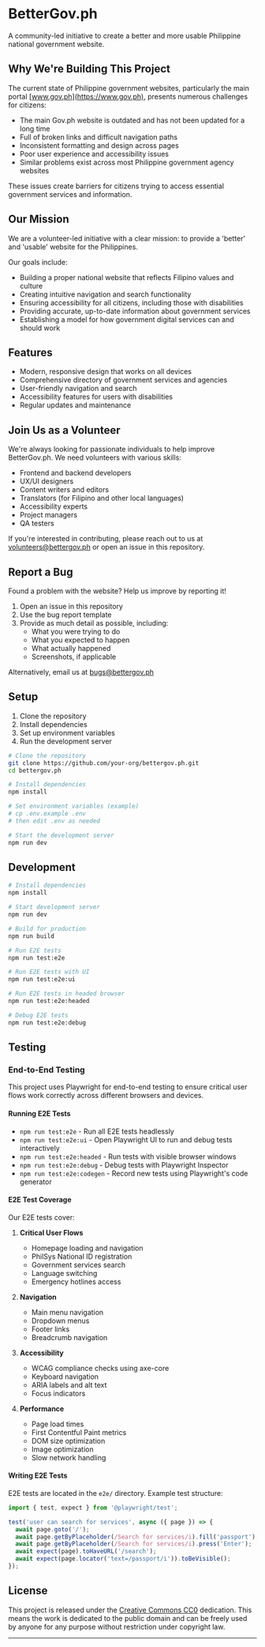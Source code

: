 # BetterGov.ph

A community-led initiative to create a better and more usable Philippine national government website.

## Why We're Building This Project

The current state of Philippine government websites, particularly the main portal [www.gov.ph](https://www.gov.ph), presents numerous challenges for citizens:

- The main Gov.ph website is outdated and has not been updated for a long time
- Full of broken links and difficult navigation paths
- Inconsistent formatting and design across pages
- Poor user experience and accessibility issues
- Similar problems exist across most Philippine government agency websites

These issues create barriers for citizens trying to access essential government services and information.

## Our Mission

We are a volunteer-led initiative with a clear mission: to provide a 'better' and 'usable' website for the Philippines.

Our goals include:

- Building a proper national website that reflects Filipino values and culture
- Creating intuitive navigation and search functionality
- Ensuring accessibility for all citizens, including those with disabilities
- Providing accurate, up-to-date information about government services
- Establishing a model for how government digital services can and should work

## Features

- Modern, responsive design that works on all devices
- Comprehensive directory of government services and agencies
- User-friendly navigation and search
- Accessibility features for users with disabilities
- Regular updates and maintenance

## Join Us as a Volunteer

We're always looking for passionate individuals to help improve BetterGov.ph. We need volunteers with various skills:

- Frontend and backend developers
- UX/UI designers
- Content writers and editors
- Translators (for Filipino and other local languages)
- Accessibility experts
- Project managers
- QA testers

If you're interested in contributing, please reach out to us at [volunteers@bettergov.ph](mailto:volunteers@bettergov.ph) or open an issue in this repository.

## Report a Bug

Found a problem with the website? Help us improve by reporting it!

1. Open an issue in this repository
2. Use the bug report template
3. Provide as much detail as possible, including:
   - What you were trying to do
   - What you expected to happen
   - What actually happened
   - Screenshots, if applicable

Alternatively, email us at [bugs@bettergov.ph](mailto:bugs@bettergov.ph)

## Setup

1. Clone the repository
2. Install dependencies
3. Set up environment variables
4. Run the development server

```bash
# Clone the repository
git clone https://github.com/your-org/bettergov.ph.git
cd bettergov.ph

# Install dependencies
npm install

# Set environment variables (example)
# cp .env.example .env
# then edit .env as needed

# Start the development server
npm run dev
```


## Development

```bash
# Install dependencies
npm install

# Start development server
npm run dev

# Build for production
npm run build

# Run E2E tests
npm run test:e2e

# Run E2E tests with UI
npm run test:e2e:ui

# Run E2E tests in headed browser
npm run test:e2e:headed

# Debug E2E tests
npm run test:e2e:debug
```

## Testing

### End-to-End Testing

This project uses Playwright for end-to-end testing to ensure critical user flows work correctly across different browsers and devices.

#### Running E2E Tests

- `npm run test:e2e` - Run all E2E tests headlessly
- `npm run test:e2e:ui` - Open Playwright UI to run and debug tests interactively
- `npm run test:e2e:headed` - Run tests with visible browser windows
- `npm run test:e2e:debug` - Debug tests with Playwright Inspector
- `npm run test:e2e:codegen` - Record new tests using Playwright's code generator

#### E2E Test Coverage

Our E2E tests cover:

1. **Critical User Flows**
   - Homepage loading and navigation
   - PhilSys National ID registration
   - Government services search
   - Language switching
   - Emergency hotlines access

2. **Navigation**
   - Main menu navigation
   - Dropdown menus
   - Footer links
   - Breadcrumb navigation

3. **Accessibility**
   - WCAG compliance checks using axe-core
   - Keyboard navigation
   - ARIA labels and alt text
   - Focus indicators

4. **Performance**
   - Page load times
   - First Contentful Paint metrics
   - DOM size optimization
   - Image optimization
   - Slow network handling

#### Writing E2E Tests

E2E tests are located in the `e2e/` directory. Example test structure:

```typescript
import { test, expect } from '@playwright/test';

test('user can search for services', async ({ page }) => {
  await page.goto('/');
  await page.getByPlaceholder(/Search for services/i).fill('passport');
  await page.getByPlaceholder(/Search for services/i).press('Enter');
  await expect(page).toHaveURL('/search');
  await expect(page.locator('text=/passport/i')).toBeVisible();
});
```

## License

This project is released under the [Creative Commons CC0](https://creativecommons.org/publicdomain/zero/1.0/) dedication. This means the work is dedicated to the public domain and can be freely used by anyone for any purpose without restriction under copyright law.

---
